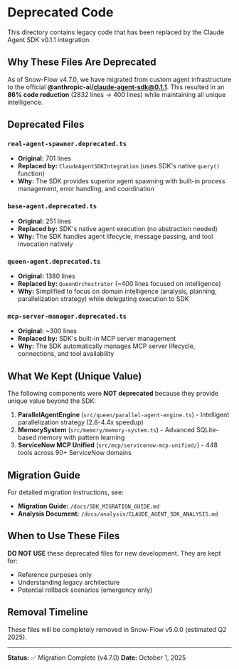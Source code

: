 # Deprecated Code

This directory contains legacy code that has been replaced by the Claude Agent SDK v0.1.1 integration.

## Why These Files Are Deprecated

As of Snow-Flow v4.7.0, we have migrated from custom agent infrastructure to the official **@anthropic-ai/claude-agent-sdk@0.1.1**. This resulted in an **86% code reduction** (2832 lines → 400 lines) while maintaining all unique intelligence.

## Deprecated Files

### `real-agent-spawner.deprecated.ts`
- **Original:** 701 lines
- **Replaced by:** `ClaudeAgentSDKIntegration` (uses SDK's native `query()` function)
- **Why:** The SDK provides superior agent spawning with built-in process management, error handling, and coordination

### `base-agent.deprecated.ts`
- **Original:** 251 lines
- **Replaced by:** SDK's native agent execution (no abstraction needed)
- **Why:** The SDK handles agent lifecycle, message passing, and tool invocation natively

### `queen-agent.deprecated.ts`
- **Original:** 1380 lines
- **Replaced by:** `QueenOrchestrator` (~400 lines focused on intelligence)
- **Why:** Simplified to focus on domain intelligence (analysis, planning, parallelization strategy) while delegating execution to SDK

### `mcp-server-manager.deprecated.ts`
- **Original:** ~300 lines
- **Replaced by:** SDK's built-in MCP server management
- **Why:** The SDK automatically manages MCP server lifecycle, connections, and tool availability

## What We Kept (Unique Value)

The following components were **NOT deprecated** because they provide unique value beyond the SDK:

1. **ParallelAgentEngine** (`src/queen/parallel-agent-engine.ts`) - Intelligent parallelization strategy (2.8-4.4x speedup)
2. **MemorySystem** (`src/memory/memory-system.ts`) - Advanced SQLite-based memory with pattern learning
3. **ServiceNow MCP Unified** (`src/mcp/servicenow-mcp-unified/`) - 448 tools across 90+ ServiceNow domains

## Migration Guide

For detailed migration instructions, see:
- **Migration Guide:** `/docs/SDK_MIGRATION_GUIDE.md`
- **Analysis Document:** `/docs/analysis/CLAUDE_AGENT_SDK_ANALYSIS.md`

## When to Use These Files

**DO NOT USE** these deprecated files for new development. They are kept for:
- Reference purposes only
- Understanding legacy architecture
- Potential rollback scenarios (emergency only)

## Removal Timeline

These files will be completely removed in Snow-Flow v5.0.0 (estimated Q2 2025).

---

**Status:** ✅ Migration Complete (v4.7.0)
**Date:** October 1, 2025
